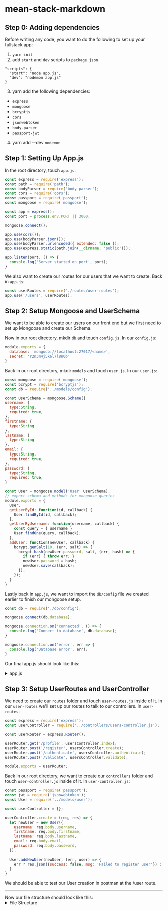 # mean-stack-markdown

## Step 0: Adding dependencies
Before writing any code, you want to do the following to set up your fullstack app:
1. `yarn init`
2. add `start` and `dev` scripts to `package.json`
```
"scripts": {
  "start": "node app.js",
  "dev": "nodemon app.js"
}
```
3. yarn add the following dependencies:
* `express`
* `mongoose`
* `bcryptjs`
* `cors`
* `jsonwebtoken`
* `body-parser`
* `passport-jwt`
4. yarn add --dev `nodemon`

## Step 1: Setting Up App.js
In the root directory, touch `app.js`.
```js
const express = require('express');
const path = require('path');
const bodyParser = require('body-parser');
const cors = require('cors');
const passport = require('passport');
const mongoose = require('mongoose');

const app = express();
const port = process.env.PORT || 3000;

mongoose.connect();

app.use(cors());
app.use(bodyParser.json());
app.use(bodyParser.urlencoded({ extended: false });
app.use(express.static(path.join(__dirname, 'public')));

app.listen(port, () => {
  console.log('Server started on port', port);
}
```

We also want to create our routes for our users that we want to create.
Back in `app.js`:

```js
const userRoutes = require('./routes/user-routes');
app.use('/users', userRoutes);
```

## Step 2: Setup Mongoose and UserSchema
We want to be able to create our users on our front end but we first need to set up Mongoose and create our Schema.

Now in our root directory, mkdir `db` and touch `config.js`.
In our `config.js`:

```js
module.exports = {
  database: 'mongodb://localhost:27017/<name>',
  secret: 'r2n3m4j5k6l7l8n0b'
}
```
Back in our root directory, mkdir `models` and touch `user.js`.
In our `user.js`:

```js
const mongoose = require('mongoose');
const bcrypt = require('bcryptjs');
const db = require('../models/config');

const UserSchema = mongoose.Schame({
username: {
  type:String,
  required: true,
},
firstname: {
  type:String
},
lastname: {
  type:String
},
email: {
  type:String,
  required: true,
},
password: {
  type:String,
  required: true,
}

const User = mongoose.model('User' UserSchema);
// export schema and methods for mongoose queries
module.exports = {
  User,
  getUserById: function(id, callback) {
    User.findById(id, callback);
  },
  getUserByUsername: function(username, callback) {
    const query = { username }
    User.findOne(query, callback);
  },
  addUser: function(newUser, callback) {
    bcrypt.genSalt(10, (err, salt) => {
      bcrypt.hash(newUser.password, salt, (err, hash) => {
        if (err) { throw err; }
        newUser.password = hash;
        newUser.save(callback);
      });
    });
  }
}
```
Lastly back in `app.js`, we want to import the `db/config` file we created earlier to finish our mongoose setup.
```js
const db = require('./db/config');

mongoose.connect(db.database);

mongoose.connection.on('connected', () => {
  console.log('Connect to database', db.database);
}

mongoose.connection.on('error', err => {
  console.log('Database error', err);
}
```
Our final app.js should look like this:
<details>
<summary>app.js</summary>
  
```js
const express = require('express');
const path = require('path');
const bodyParser = require('body-parser');
const cors = require('cors');
const passport = require('passport');
const mongoose = require('mongoose');
const db = require('./db/config');

// initialize express app
const app = express();
const port = process.env.PORT || 3000;

// mongodb setup
mongoose.connect(db.database);

mongoose.connection.on('connected', () => {
  console.log('Connect to database', db.database);
}

mongoose.connection.on('error', err => {
  console.log('Database error', err);
}

// more middleware
app.use(cors());
app.use(bodyParser.json());
app.use(bodyParser.urlencoded({ extended: false });
app.use(express.static(path.join(__dirname, 'public')));

// listening for server start
app.listen(port, () => {
  console.log('Server started on port', port);
}

// setting up specific routes
const userRoutes = require('./routes/user-routes');
app.use('/users', userRoutes);
```
</details>

## Step 3: Setup UserRoutes and UserController
We need to create our `routes` folder and touch `user-routes.js` inside of it.
In our `user-routes` we'll set up our routes to talk to our controllers.
In `user-routes`:
```js
const express = require('express');
const userController = require('../controllers/users-controller.js');

const userRouter = express.Router();

userRouter.get('/profile', usersController.index);
userRouter.post('/register', usersController.create);
userRouter.post('/authenticate', usersController.authenticate);
userRouter.post('/validate', usersController.validate);

module.exports = userRouter;

```
Back in our root directory, we want to create our `controllers` folder and touch `user-controller.js` inside of it.
In `user-controller.js`:
```js
const passport = require('passport');
const jwt = require('jsonwebtoken');
const User = require('../models/user');

const userController = {};

userController.create = (req, res) => {
  let newUser = new User({
    username: req.body.username,
    firstname: req.body.firstname,
    lastname: req.body.lastname,
    email: req.body.email,
    password: req.body.password,
  });
  
  User.addNewUser(newUser, (err, user) => {
    err ? res.json({success: false, msg: 'Failed to register user'}) : res.json({success: true, msg: 'User registered!'})
  }
}
```
We should be able to test our User creation in postman at the /user route.

<hr>
Now our file structure should look like this:
<details>
<summary> File Structure </summary>
  
```bash
├── README.md
├── app.js
├── controllers
│   └── users-controller.js
├── db
│   └── config.js
├── models
│   └── user.js
├── node_modules
├── package.json
├── public
└── routes
    └── user-routes.js
```
</details>
